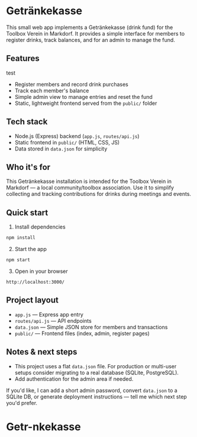 # Getränkekasse

This small web app implements a Getränkekasse (drink fund) for the Toolbox Verein in Markdorf. It provides a simple interface for members to register drinks, track balances, and for an admin to manage the fund.

## Features
test

- Register members and record drink purchases
- Track each member's balance
- Simple admin view to manage entries and reset the fund
- Static, lightweight frontend served from the `public/` folder

## Tech stack

- Node.js (Express) backend (`app.js`, `routes/api.js`)
- Static frontend in `public/` (HTML, CSS, JS)
- Data stored in `data.json` for simplicity

## Who it's for

This Getränkekasse installation is intended for the Toolbox Verein in Markdorf — a local community/toolbox association. Use it to simplify collecting and tracking contributions for drinks during meetings and events.

## Quick start

1. Install dependencies

```bash
npm install
```

2. Start the app

```bash
npm start
```

3. Open in your browser

```
http://localhost:3000/
```

## Project layout

- `app.js` — Express app entry
- `routes/api.js` — API endpoints
- `data.json` — Simple JSON store for members and transactions
- `public/` — Frontend files (index, admin, register pages)

## Notes & next steps

- This project uses a flat `data.json` file. For production or multi-user setups consider migrating to a real database (SQLite, PostgreSQL).
- Add authentication for the admin area if needed.

If you'd like, I can add a short admin password, convert `data.json` to a SQLite DB, or generate deployment instructions — tell me which next step you'd prefer.
# Getr-nkekasse
